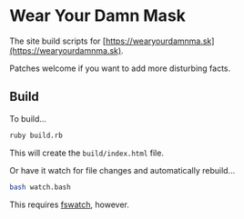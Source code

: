# Wear Your Damn Mask

The site build scripts for [https://wearyourdamnma.sk](https://wearyourdamnma.sk).

Patches welcome if you want to add more disturbing facts.

## Build

To build...

``` sh
ruby build.rb
```

This will create the `build/index.html` file.

Or have it watch for file changes and automatically rebuild...

``` sh
bash watch.bash
```

This requires [fswatch](https://github.com/emcrisostomo/fswatch), however.

